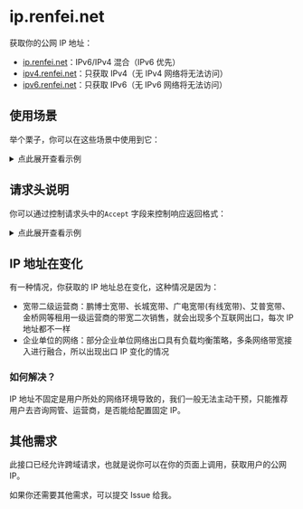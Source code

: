 # ip.renfei.net

获取你的公网 IP 地址：

* [ip.renfei.net](https://ip.renfei.net)：IPv6/IPv4 混合（IPv6 优先）
* [ipv4.renfei.net](https://ipv4.renfei.net)：只获取 IPv4（无 IPv4 网络将无法访问）
* [ipv6.renfei.net](https://ipv6.renfei.net)：只获取 IPv6（无 IPv6 网络将无法访问）

## 使用场景

举个栗子，你可以在这些场景中使用到它：

<details>
<summary>点此展开查看示例</summary>

### 让用户访问获得 IP

在工作生产环境中，我经常遇到需要给远程办公的同事开通防火墙白名单，这个时候就需要知道他的公网IP。

那么我就让他访问一下 [ip.renfei.net](https://ip.renfei.net) 把他的IP告诉我，如果只想要 IPv4 的地址，那么就访问 [ipv4.renfei.net](https://ipv4.renfei.net)

这样就可以给他设置白名单了，通过防火墙访问内部资产。

### DDNS动态域名解析

我在外面需要访问家里的设备，那么就需要知道家里的 IP 地址，但家庭宽带的 IP 地址是动态的，就需要 DDNS 动态域名解析。

这个时候我就在家里的设备上写一个脚本，定时访问 [ip.renfei.net](https://ip.renfei.net) 获得公网IP，然后调用域名解析的 API 接口进行修改域名解析记录。

### 在服务器上获取服务器的公网出口 IP

在机房环境中，网络可能有多层 NAT，不知道出口的 IP 地址，想知道自己的出口 IP，就可以在服务器上执行：

```bash
curl ip.renfei.net
```

</details>

## 请求头说明

你可以通过控制请求头中的```Accept``` 字段来控制响应返回格式：

<details>
<summary>点此展开查看示例</summary>

### 默认返回 JSON 格式

当你不声明 ```Accept``` 请求头时，或者声明了不支持的```Accept``` 请求头时，默认以 JSON 格式返回，例如如下情况你会得到下面的响应结果：

![img/20220509100049.png](img/20220509100049.png)

### 返回 XML 格式

当你的程序需要 XML 格式的响应时，你可以声明 ```Accept```请求头为：```xml```、```text/xml```、```application/xml```，你将得到下面的响应结果：

![img/20220509100458.png](img/20220509100458.png)

### 返回 TEXT 文本格式

当你的程序需要 TEXT 纯文本格式时，你可以声明 ```Accept```请求头为：```text```、```text/plain```，你将得到下面的响应结果：

![img/20220509100755.png](img/20220509100755.png)

### 返回 HTML 网页格式

当你请求头```Accept```为：```text/html```、```application/xhtml+xml```，你将得到下面的响应结果：

![img/20220509101728.png](img/20220509101728.png)
</details>

## IP 地址在变化

有一种情况，你获取的 IP 地址总在变化，这种情况是因为：

* 宽带二级运营商：鹏博士宽带、长城宽带、广电宽带(有线宽带)、艾普宽带、金桥网等租用一级运营商的带宽二次销售，就会出现多个互联网出口，每次 IP 地址都不一样
* 企业单位的网络：部分企业单位网络出口具有负载均衡策略，多条网络带宽接入进行融合，所以出现出口 IP 变化的情况

### 如何解决？

IP 地址不固定是用户所处的网络环境导致的，我们一般无法主动干预，只能推荐用户去咨询网管、运营商，是否能给配置固定 IP。

## 其他需求

此接口已经允许跨域请求，也就是说你可以在你的页面上调用，获取用户的公网 IP。

如果你还需要其他需求，可以提交 Issue 给我。